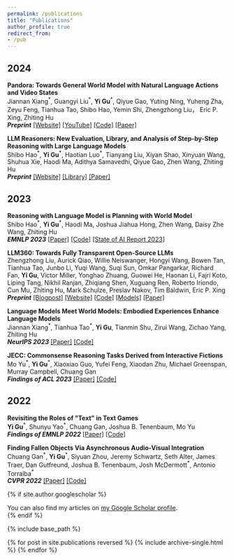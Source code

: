 ```yaml
---
permalink: /publications
title: "Publications"
author_profile: true
redirect_from: 
- /pub
---
```


## 2024
<a name="pandora"></a>
**Pandora: Towards General World Model with Natural Language Actions and Video States**\
Jiannan Xiang<sup>\*</sup>, Guangyi Liu<sup>\*</sup>, **Yi Gu**<sup>\*</sup>, Qiyue Gao, Yuting Ning, Yuheng Zha, Zeyu Feng, Tianhua Tao, Shibo Hao, Yemin Shi, Zhengzhong Liu， Eric P. Xing, Zhiting Hu\
***Preprint*** [[Website]](https://world-model.ai) [[YouTube]](https://www.youtube.com/watch?v=nSKqr1Fl91g) [[Code]](https://github.com/maitrix-org/Pandora) [[Paper]](https://world-model.maitrix.org/assets/pandora.pdf)

<a name="reasoners"></a>
**LLM Reasoners: New Evaluation, Library, and Analysis of Step-by-Step Reasoning with Large Language Models**\
Shibo Hao<sup>\*</sup>, **Yi Gu**<sup>\*</sup>, Haotian Luo<sup>\*</sup>, Tianyang Liu, Xiyan Shao, Xinyuan Wang, Shuhua Xie, Haodi Ma, Adithya Samavedhi, Qiyue Gao, Zhen Wang, Zhiting Hu\
***Preprint*** [[Website]](https://www.llm-reasoners.net) [[Library]](https://github.com/maitrix-org/llm-reasoners) [[Paper]](https://arxiv.org/abs/2404.05221)

## 2023
**Reasoning with Language Model is Planning with World Model**\
Shibo Hao<sup>\*</sup>, **Yi Gu**<sup>\*</sup>, Haodi Ma, Joshua Jiahua Hong, Zhen Wang, Daisy Zhe Wang, Zhiting Hu\
***EMNLP 2023*** [[Paper]](https://arxiv.org/abs/2305.14992) [[Code]](https://github.com/Ber666/RAP) [[State of AI Report 2023]](https://docs.google.com/presentation/d/156WpBF_rGvf4Ecg19oM1fyR51g4FAmHV3Zs0WLukrLQ/edit#slide=id.g24daeb7f4f0_0_3930)

**LLM360: Towards Fully Transparent Open-Source LLMs**\
Zhengzhong Liu, Aurick Qiao, Willie Neiswanger, Hongyi Wang, Bowen Tan, Tianhua Tao, Junbo Li, Yuqi Wang, Suqi Sun, Omkar Pangarkar, Richard Fan, **Yi Gu**, Victor Miller, Yonghao Zhuang, Guowei He, Haonan Li, Fajri Koto, Liping Tang, Nikhil Ranjan, Zhiqiang Shen, Xuguang Ren, Roberto Iriondo, Cun Mu, Zhiting Hu, Mark Schulze, Preslav Nakov, Tim Baldwin, Eric P. Xing\
***Preprint*** [[Blogpost]](https://www.llm360.ai/blog/introducing-llm360-fully-transparent-open-source-llms.html) [[Website]](https://www.llm360.ai) [[Code]](https://github.com/llm360) [[Models]](https://huggingface.co/LLM360) [[Paper]](https://arxiv.org/abs/2312.06550)

**Language Models Meet World Models: Embodied Experiences Enhance Language Models**\
Jiannan Xiang<sup>\*</sup>, Tianhua Tao<sup>\*</sup>, **Yi Gu**, Tianmin Shu, Zirui Wang, Zichao Yang, Zhiting Hu\
***NeurIPS 2023*** [[Paper]](https://arxiv.org/abs/2305.10626) [[Code]](https://github.com/szxiangjn/world-model-for-language-model)

**JECC: Commonsense Reasoning Tasks Derived from Interactive Fictions**\
Mo Yu<sup>\*</sup>, **Yi Gu**<sup>\*</sup>, Xiaoxiao Guo, Yufei Feng, Xiaodan Zhu, Michael Greenspan, Murray Campbell, Chuang Gan\
***Findings of ACL 2023*** [[Paper]](https://arxiv.org/abs/2210.15456) [[Code]](https://github.com/Gorov/zucc)

## 2022
**Revisiting the Roles of "Text" in Text Games**\
**Yi Gu**<sup>\*</sup>, Shunyu Yao<sup>\*</sup>, Chuang Gan, Joshua B. Tenenbaum, Mo Yu\
***Findings of EMNLP 2022*** [[Paper]](https://arxiv.org/abs/2210.08384) [[Code]](https://github.com/wu-qing-157/textgame-revisiting-role)

**Finding Fallen Objects Via Asynchronous Audio-Visual Integration**\
Chuang Gan<sup>\*</sup>, **Yi Gu**<sup>\*</sup>, Siyuan Zhou, Jeremy Schwartz, Seth Alter, James Traer, Dan Gutfreund, Joshua B. Tenenbaum, Josh McDermott<sup>\*</sup>, Antonio Torralba<sup>\*</sup>\
***CVPR 2022*** [[Paper]](https://arxiv.org/abs/2207.03483) [[Code]](https://github.com/chuangg/find_fallen_objects)

{% if site.author.googlescholar %}
  <div class="wordwrap">You can also find my articles on <a href="{{site.author.googlescholar}}">my Google Scholar profile</a>.</div>
{% endif %}

{% include base_path %}

{% for post in site.publications reversed %}
  {% include archive-single.html %}
{% endfor %}
